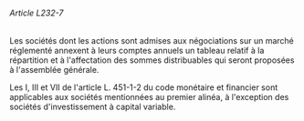 ###### Article L232-7

Les sociétés dont les actions sont admises aux négociations sur un marché réglementé annexent à leurs comptes annuels un tableau relatif à la répartition et à l'affectation des sommes distribuables qui seront proposées à l'assemblée générale.

Les I, III et VII de l'article L. 451-1-2 du code monétaire et financier sont applicables aux sociétés mentionnées au premier alinéa, à l'exception des sociétés d'investissement à capital variable.

